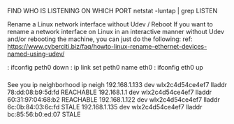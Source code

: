 
FIND WHO IS LISTENING ON WHICH PORT
netstat -luntap | grep LISTEN



Rename a Linux network interface without Udev / Reboot
If you want to rename a network interface on Linux in an interactive manner without Udev and/or rebooting the machine, you can just do the following:
ref: https://www.cyberciti.biz/faq/howto-linux-rename-ethernet-devices-named-using-udev/

: ifconfig peth0 down
: ip link set peth0 name eth0
: ifconfig eth0 up

###
See you ip neighborhood
ip neigh
192.168.1.133 dev wlx2c4d54ce4ef7 lladdr 78:dd:08:b9:5d:fd REACHABLE
192.168.1.1 dev wlx2c4d54ce4ef7 lladdr 60:31:97:04:68:b2 REACHABLE
192.168.1.122 dev wlx2c4d54ce4ef7 lladdr 6c:0b:84:03:6c:fd STALE
192.168.1.135 dev wlx2c4d54ce4ef7 lladdr bc:85:56:b0:ed:07 STALE
